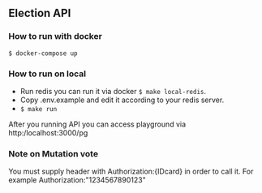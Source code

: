 ## Election API

### How to run with docker

`$ docker-compose up`

### How to run on local

- Run redis you can run it via docker `$ make local-redis`.
- Copy .env.example and edit it according to your redis server.
- `$ make run`

After you running API you can access playground via http:/localhost:3000/pg

### Note on Mutation vote
You must supply header with Authorization:{IDcard} in order to call it. For example Authorization:"1234567890123"

